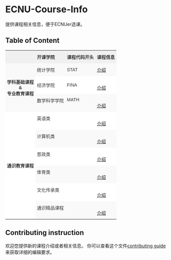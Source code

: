 # ECNU-Course-Info
提供课程相关信息，便于ECNUer选课。

## Table of Content

<style type="text/css">
.tg  {border-collapse:collapse;border-spacing:0;border:none;border-color:#ccc;}
.tg td{font-family:Arial, sans-serif;font-size:14px;padding:10px 5px;border-style:solid;border-width:0px;overflow:hidden;word-break:normal;border-color:#ccc;color:#333;background-color:#fff;}
.tg th{font-family:Arial, sans-serif;font-size:14px;font-weight:normal;padding:10px 5px;border-style:solid;border-width:0px;overflow:hidden;word-break:normal;border-color:#ccc;color:#333;background-color:#f0f0f0;}
.tg .tg-wgwr{font-weight:bold;border-color:#f9f9f9;text-align:left}
.tg .tg-t497{background-color:#f9f9f9;border-color:#f9f9f9;text-align:left}
.tg .tg-l3s8{background-color:#f9f9f9;font-weight:bold;border-color:#f9f9f9;text-align:center}
.tg .tg-v2v7{border-color:#f9f9f9;text-align:left;vertical-align:top}
.tg .tg-lnfa{border-color:#f9f9f9;text-align:left}
.tg .tg-677o{background-color:#f9f9f9;border-color:#f9f9f9;text-align:left;vertical-align:top}
</style>
<table class="tg">
  <tr>
    <th class="tg-v2v7"></th>
    <th class="tg-wgwr">开课学院</th>
    <th class="tg-wgwr">课程代码开头</th>
    <th class="tg-wgwr">课程信息</th>
  </tr>
  <tr>
    <td class="tg-l3s8" rowspan="3">学科基础课程<br>&amp;<br>专业教育课程</td>
    <td class="tg-t497">统计学院</td>
    <td class="tg-t497">STAT</td>
    <td class="tg-t497"><a href="https://github.com/AtomXT/ECNU-Course-Info/blob/master/info/STAT.md">介绍</a></td>
  </tr>
  <tr>
    <td class="tg-lnfa">经济学院</td>
    <td class="tg-lnfa">FINA</td>
    <td class="tg-lnfa"><br><a href="https://github.com/AtomXT/ECNU-Course-Info/blob/master/info/FINA.md">介绍</a></td>
  </tr>
  <tr>
    <td class="tg-677o">数学科学学院</td>
    <td class="tg-677o">MATH</td>
    <td class="tg-677o"><br><a href="https://github.com/AtomXT/ECNU-Course-Info/blob/master/info/MATH.md">介绍</a></td>
  </tr>
  <tr>
    <td class="tg-wgwr" rowspan="6">通识教育课程</td>
    <td class="tg-v2v7">英语类</td>
    <td class="tg-v2v7"></td>
    <td class="tg-v2v7"><br><a href="https://github.com/AtomXT/ECNU-Course-Info/blob/master/info/COEN.md">介绍</a></td>
  </tr>
  <tr>
    <td class="tg-677o">计算机类</td>
    <td class="tg-677o"></td>
    <td class="tg-677o"><br><a href="https://github.com/AtomXT/ECNU-Course-Info/blob/master/info/CMCC.md">介绍</a></td>
  </tr>
  <tr>
    <td class="tg-v2v7">思政类</td>
    <td class="tg-v2v7"></td>
    <td class="tg-v2v7"><br><a href="https://github.com/AtomXT/ECNU-Course-Info/blob/master/info/SZ.md">介绍</a></td>
  </tr>
  <tr>
    <td class="tg-677o">体育类</td>
    <td class="tg-677o"></td>
    <td class="tg-677o"><br><a href="https://github.com/AtomXT/ECNU-Course-Info/blob/master/info/TY.md">介绍</a></td>
  </tr>
  <tr>
    <td class="tg-v2v7">文化传承类</td>
    <td class="tg-v2v7"></td>
    <td class="tg-v2v7"><br><a href="https://github.com/AtomXT/ECNU-Course-Info/blob/master/info/WHCC.md">介绍</a></td>
  </tr>
  <tr>
    <td class="tg-677o">通识精品课程</td>
    <td class="tg-677o"></td>
    <td class="tg-677o"><br><a href="https://github.com/AtomXT/ECNU-Course-Info/blob/master/info/%E7%B2%BE%E5%93%81%E8%AF%BE%E7%A8%8B.md">介绍</a></td>
  </tr>
</table>

## Contributing instruction
欢迎您提供新的课程介绍或者相关信息。
你可以查看这个文件[contributing guide](https://github.com/AtomXT/ECNU-Course-Info/other/contributing-guide.md)来获取详细的编辑要求。
